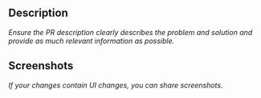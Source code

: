 ## Description

_Ensure the PR description clearly describes the problem and solution and provide as much relevant information as possible._

## Screenshots

_If your changes contain UI changes, you can share screenshots._
